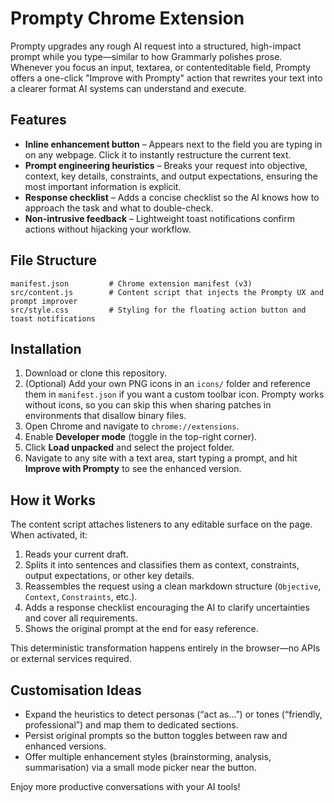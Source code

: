 # Prompty Chrome Extension

Prompty upgrades any rough AI request into a structured, high-impact prompt while you type—similar to how Grammarly polishes prose. Whenever you focus an input, textarea, or contenteditable field, Prompty offers a one-click "Improve with Prompty" action that rewrites your text into a clearer format AI systems can understand and execute.

## Features

- **Inline enhancement button** – Appears next to the field you are typing in on any webpage. Click it to instantly restructure the current text.
- **Prompt engineering heuristics** – Breaks your request into objective, context, key details, constraints, and output expectations, ensuring the most important information is explicit.
- **Response checklist** – Adds a concise checklist so the AI knows how to approach the task and what to double-check.
- **Non-intrusive feedback** – Lightweight toast notifications confirm actions without hijacking your workflow.

## File Structure

```
manifest.json         # Chrome extension manifest (v3)
src/content.js        # Content script that injects the Prompty UX and prompt improver
src/style.css         # Styling for the floating action button and toast notifications
```

## Installation

1. Download or clone this repository.
2. (Optional) Add your own PNG icons in an `icons/` folder and reference them in `manifest.json` if you want a custom toolbar icon. Prompty works without icons, so you can skip this when sharing patches in environments that disallow binary files.
3. Open Chrome and navigate to `chrome://extensions`.
4. Enable **Developer mode** (toggle in the top-right corner).
5. Click **Load unpacked** and select the project folder.
6. Navigate to any site with a text area, start typing a prompt, and hit **Improve with Prompty** to see the enhanced version.

## How it Works

The content script attaches listeners to any editable surface on the page. When activated, it:

1. Reads your current draft.
2. Splits it into sentences and classifies them as context, constraints, output expectations, or other key details.
3. Reassembles the request using a clean markdown structure (`Objective`, `Context`, `Constraints`, etc.).
4. Adds a response checklist encouraging the AI to clarify uncertainties and cover all requirements.
5. Shows the original prompt at the end for easy reference.

This deterministic transformation happens entirely in the browser—no APIs or external services required.

## Customisation Ideas

- Expand the heuristics to detect personas (“act as…”) or tones (“friendly, professional”) and map them to dedicated sections.
- Persist original prompts so the button toggles between raw and enhanced versions.
- Offer multiple enhancement styles (brainstorming, analysis, summarisation) via a small mode picker near the button.

Enjoy more productive conversations with your AI tools!
